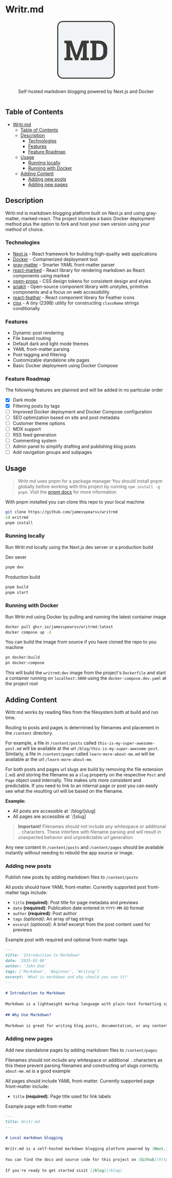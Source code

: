 # Writr.md

<div align="center" style="display:flex;flex-direction:column;justify-content:center;align-items:center;">
    <img src='./public/writrmd-logo.svg' alt='Writr.md logo' width='180' height='180'/>
    </br>
    <p>Self-hosted markdown blogging powered by Next.js and Docker
    </p>
</div>

## Table of Contents

- [Writr.md](#writrmd)
  - [Table of Contents](#table-of-contents)
  - [Description](#description)
    - [Technologies](#technologies)
    - [Features](#features)
    - [Feature Roadmap](#feature-roadmap)
  - [Usage](#usage)
    - [Running locally](#running-locally)
    - [Running with Docker](#running-with-docker)
  - [Adding Content](#adding-content)
    - [Adding new posts](#adding-new-posts)
    - [Adding new pages](#adding-new-pages)

## Description

Writr.md is markdown blogging platform built on Next.js and using gray-matter, marked-react. The project includes a basic Docker deployment method plus the option to fork and host your own version using your method of choice.

### Technologies

- [Next.js](https://nextjs.org/) - React framework for building high-quality web applications
- [Docker](https://www.docker.com/) - Containerized deployment tool
- [gray-matter](https://github.com/jonschlinkert/gray-matter) - Smarter YAML front-matter parser
- [react-marked](https://github.com/sibiraj-s/marked-react) - React library for rendering markdown as React components using marked
- [open-props](https://open-props.style/) - CSS design tokens for consistent design and styles
- [ariakit](https://ariakit.org/) - Open-source component library with unstyles, primitive components and a focus on web accessibility
- [react-feather](https://github.com/feathericons/react-feather) - React component library for Feather icons
- [clsx](https://github.com/lukeed/clsx) - A tiny (239B) utility for constructing `className` strings conditionally

### Features

- Dynamic post rendering
- File based routing
- Default dark and light mode themes
- YAML front-matter parsing
- Post tagging and filtering
- Customizable standalone site pages
- Basic Docker deployment using Docker Compose

### Feature Roadmap

The following features are planned and will be added in no particular order

- [x] Dark mode
- [x] Filtering posts by tags
- [ ] Improved Docker deployment and Docker Compose configuration
- [ ] SEO optimization based on site and post metadata
- [ ] Customer theme options
- [ ] MDX support
- [ ] RSS feed generation
- [ ] Commenting system
- [ ] Admin panel to simplify drafting and publishing blog posts
- [ ] Add navigation groups and subpages

## Usage

> Writr.md uses pnpm for a package manager
> You should install pnpm globally before working with this project by running `npm install -g pnpm`. Visit the [pnpm docs](https://pnpm.io/) for more information

With pnpm installed you can clone this repo to your local machine

```bash
git clone https://github.com/jamesspearsv/writrmd
cd writrmd
pnpm install
```

### Running locally

Run Writr.md locally using the Next.js dev server or a production build

Dev sever

```bash
pnpm dev
```

Production build

```bash
pnpm build
pnpm start
```

### Running with Docker

Run Writr.md using Docker by pulling and running the latest container image

```bash
docker pull ghcr.io/jamesspearsv/writrmd:latest
docker compose up -d
```

You can build the image from source if you have cloned the repo to you machine

```bash
pn docker:build
pn docker:compose
```

This will build the `writrmd:dev` image from the project's `Dockerfile` and start a container running on `localhost:3000` using the `docker-compose.dev.yaml` at the project root

## Adding Content

Writr.md works by reading files from the filesystem both at build and run time.

Routing to posts and pages is determined by filenames and placement in the `/content` directory.

For example, a file in `/content/posts` called `this-is-my-super-awesome-post.md` will be available at the url `/blog/this-is-my-super-awesome-post`. Similarly, a file in `/content/pages` called `learn-more-about-me.md` will be available ar the url `/learn-more-about-me`.

For both posts and pages url slugs are build by removing the file extension (`.md`) and storing the filename as a `slug` property on the respective `Post` and `Page` object used internally. This makes urls more consistent and predictable. If you need to link to an internal page or post you can easily see what the resulting url will be based on the filename.

**Example:**

- All posts are accessible at `/blog/[slug]
- All pages are accessible at `/[slug]

> **Important!** Filenames should not include any whitespace or additional `.` characters. These interfere with filename parsing and will result in unexpected behavior and unpredictable url generation

Any new content in `/content/posts` and `/content/pages` should be available instantly without needing to rebuild the app source or image.

### Adding new posts

Publish new posts by adding markdown files to `/content/posts`

All posts should have YAML front-matter. Currently supported post front-matter tags include:

- `title` **(required)**: Post title for page metadata and previews
- `date` **(required)**: Publication date entered in `YYYY-MM-DD` format
- `author` **(required)**: Post author
- `tags` _(optional)_: An array of tag strings
- `excerpt` _(optional)_: A brief excerpt from the post content used for previews

Example post with required and optional front-matter tags

```markdown
---
title: 'Introduction to Markdown'
date: '2025-02-06'
author: 'John Doe'
tags: ['Markdown', 'Beginner', 'Writing']
excerpt: 'What is markdown and why should you use it?'
---

# Introduction to Markdown

Markdown is a lightweight markup language with plain-text formatting syntax. It was created by John Gruber in 2004 with the goal of making it as readable as possible while still allowing it to be converted to valid HTML.

## Why Use Markdown?

Markdown is great for writing blog posts, documentation, or any content that needs to be converted into HTML. Its syntax is simple and intuitive, which makes it a favorite among developers, writers, and content creators alike.
```

### Adding new pages

Add new standalone pages by adding markdown files to `/content/pages`

Filenames should not include any whitespace or additional `.` characters as this these prevent parsing filenames and constructing url slugs correctly. `about-me.md` is a good example

All pages should include YAML front-matter. Currently supported page front-matter include:

- `title` **(required)**: Page title used for link labels

Example page with front-matter

```markdown
---
title: Writr.md
---

# Local markdown blogging

Writr.md is a self-hosted markdown blogging platform powered by [Next.js](https://nextjs.org), [open-props](https://open-props.style/), [marked-react](https://github.com/sibiraj-s/marked-react), [gray-matter](https://github.com/jonschlinkert/gray-matter) and [ariakit](https://ariakit.org/). Edit `/src/pages/index.md` to make changes to this page or add your first markdown post to `/src/posts`.

You can find the docs and source code for this project on [Github](https://github.com/jamesspearsv/writrmd)

If you're ready to get started visit [/blog](/blog)
```
